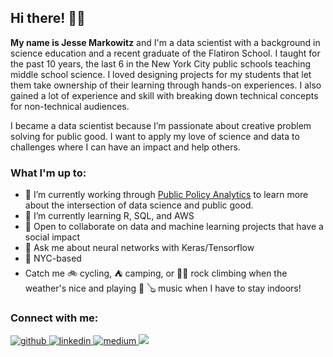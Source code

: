 ## Hi there! 👋🏼

**My name is Jesse Markowitz** and I'm a data scientist with a background in science education and a recent graduate of the Flatiron School. I taught for the past 10 years, the last 6 in the New York City public schools teaching middle school science. I loved designing projects for my students that let them take ownership of their learning through hands-on experiences. I also gained a lot of experience and skill with breaking down technical concepts for non-technical audiences. 

I became a data scientist because I’m passionate about creative problem solving for public good. I want to apply my love of science and data to challenges where I can have an impact and help others.

### What I'm up to:

- 🔭 I’m currently working through [Public Policy Analytics](https://urbanspatial.github.io/PublicPolicyAnalytics/index.html) to learn more about the intersection of data science and public good. 
- 🌱 I’m currently learning R, SQL, and AWS
- 👯 Open to collaborate on data and machine learning projects that have a social impact
- 💬 Ask me about neural networks with Keras/Tensorflow
- 🗽 NYC-based
- Catch me 🚲 cycling, ⛺️ camping, or  🧗🏻‍ rock climbing when the weather's nice and playing 🎻 🪕 music when I have to stay indoors!

### Connect with me:

<a href="https://github.com/jmarkowi" target="_blank">
<img src=https://img.shields.io/badge/github-%2324292e.svg?&style=for-the-badge&logo=github&logoColor=white alt=github style="margin-bottom: 5px;" />
</a>
<a href="https://linkedin.com/in/jmarkowi" target="_blank">
<img src=https://img.shields.io/badge/linkedin-%231E77B5.svg?&style=for-the-badge&logo=linkedin&logoColor=white alt=linkedin style="margin-bottom: 5px;" />
</a>
<a href="https://medium.com/@jess.markowitz" target="_blank">
<img src=https://img.shields.io/badge/medium-%23292929.svg?&style=for-the-badge&logo=medium&logoColor=white alt=medium style="margin-bottom: 5px;" />
</a>  
<a href="mailto:brennanroel@gmail" rel="nofollow"><img src= "https://img.shields.io/badge/Gmail-D14836?style=for-the-badge&logo=gmail&logoColor=white" />
</a>
